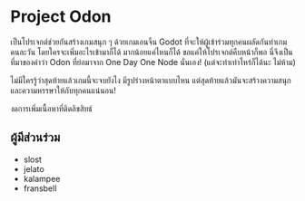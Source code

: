 # Project Odon
เป็นโปรเจกต์ช่วยกันสร้างเกมสนุก ๆ ด้วยเกมเอนจิ้น Godot ที่จะให้ผู้เข้าร่วมทุกคนผลัดกันทำเกมคนละวัน โดยใครจะเพิ่มอะไรเข้ามาก็ได้ มากน้อยแค่ไหนก็ได้ ขอแค่ให้โปรเจกต์คืบหน้าก็พอ นี่จึงเป็นที่มาของคำว่า Odon ที่ย่อมาจาก One Day One Node นั่นเอง! (แต่จะทำเท่าไหร่ก็ได้นะ ไม่ห้าม)

ไม่มีใครรู้ว่าสุดท้ายแล้วเกมนี้จะจบยังไง มีรูปร่างหน้าตาแบบไหน แต่สุดท้ายแล้วมันจะสร้างความสนุกและความหรรษาให้กับทุกคนแน่นอน!

งดการเพิ่มเนื้อหาที่ติดลิขสิทธ์

## ผู้มีส่วนร่วม
- slost
- jelato
- kalampee
- fransbell